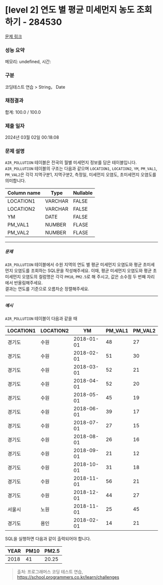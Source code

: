 # [level 2] 연도 별 평균 미세먼지 농도 조회하기 - 284530 

[문제 링크](https://school.programmers.co.kr/learn/courses/30/lessons/284530) 

### 성능 요약

메모리: undefined, 시간: 

### 구분

코딩테스트 연습 > String， Date

### 채점결과

합계: 100.0 / 100.0

### 제출 일자

2024년 03월 02일 00:18:08

### 문제 설명

<p><code>AIR_POLLUTION</code> 테이블은 전국의 월별 미세먼지 정보를 담은 테이블입니다. <code>AIR_POLLUTION</code> 테이블의 구조는 다음과 같으며 <code>LOCATION1</code>, <code>LOCATION2</code>, <code>YM</code>, <code>PM_VAL1</code>, <code>PM_VAL2</code>은 각각 지역구분1, 지역구분2, 측정일, 미세먼지 오염도, 초미세먼지 오염도를 의미합니다.</p>
<table class="table">
        <thead><tr>
<th>Column name</th>
<th>Type</th>
<th>Nullable</th>
</tr>
</thead>
        <tbody><tr>
<td>LOCATION1</td>
<td>VARCHAR</td>
<td>FALSE</td>
</tr>
<tr>
<td>LOCATION2</td>
<td>VARCHAR</td>
<td>FALSE</td>
</tr>
<tr>
<td>YM</td>
<td>DATE</td>
<td>FALSE</td>
</tr>
<tr>
<td>PM_VAL1</td>
<td>NUMBER</td>
<td>FLASE</td>
</tr>
<tr>
<td>PM_VAL2</td>
<td>NUMBER</td>
<td>FLASE</td>
</tr>
</tbody>
      </table>
<hr>

<h5>문제</h5>

<p><code>AIR_POLLUTION</code> 테이블에서 수원 지역의 연도 별 평균 미세먼지 오염도와 평균 초미세먼지 오염도를 조회하는 SQL문을 작성해주세요. 이때, 평균 미세먼지 오염도와 평균 초미세먼지 오염도의 컬럼명은 각각 <code>PM10</code>, <code>PM2.5</code>로 해 주시고, 값은 소수점 두 번째 자리에서 반올림해주세요.<br>
결과는 연도를 기준으로 오름차순 정렬해주세요.</p>

<hr>

<h5>예시</h5>

<p><code>AIR_POLLUTION</code> 테이블이 다음과 같을 때</p>
<table class="table">
        <thead><tr>
<th>LOCATION1</th>
<th>LOCATION2</th>
<th>YM</th>
<th>PM_VAL1</th>
<th>PM_VAL2</th>
</tr>
</thead>
        <tbody><tr>
<td>경기도</td>
<td>수원</td>
<td>2018-01-01</td>
<td>48</td>
<td>27</td>
</tr>
<tr>
<td>경기도</td>
<td>수원</td>
<td>2018-02-01</td>
<td>51</td>
<td>30</td>
</tr>
<tr>
<td>경기도</td>
<td>수원</td>
<td>2018-03-01</td>
<td>52</td>
<td>21</td>
</tr>
<tr>
<td>경기도</td>
<td>수원</td>
<td>2018-04-01</td>
<td>52</td>
<td>20</td>
</tr>
<tr>
<td>경기도</td>
<td>수원</td>
<td>2018-05-01</td>
<td>45</td>
<td>19</td>
</tr>
<tr>
<td>경기도</td>
<td>수원</td>
<td>2018-06-01</td>
<td>39</td>
<td>17</td>
</tr>
<tr>
<td>경기도</td>
<td>수원</td>
<td>2018-07-01</td>
<td>27</td>
<td>15</td>
</tr>
<tr>
<td>경기도</td>
<td>수원</td>
<td>2018-08-01</td>
<td>26</td>
<td>16</td>
</tr>
<tr>
<td>경기도</td>
<td>수원</td>
<td>2018-09-01</td>
<td>21</td>
<td>12</td>
</tr>
<tr>
<td>경기도</td>
<td>수원</td>
<td>2018-10-01</td>
<td>31</td>
<td>18</td>
</tr>
<tr>
<td>경기도</td>
<td>수원</td>
<td>2018-11-01</td>
<td>56</td>
<td>21</td>
</tr>
<tr>
<td>경기도</td>
<td>수원</td>
<td>2018-12-01</td>
<td>44</td>
<td>27</td>
</tr>
<tr>
<td>서울시</td>
<td>노원</td>
<td>2018-11-01</td>
<td>25</td>
<td>45</td>
</tr>
<tr>
<td>경기도</td>
<td>용인</td>
<td>2018-02-01</td>
<td>14</td>
<td>21</td>
</tr>
</tbody>
      </table>
<p>SQL을 실행하면 다음과 같이 출력되어야 합니다.</p>
<table class="table">
        <thead><tr>
<th>YEAR</th>
<th>PM10</th>
<th>PM2.5</th>
</tr>
</thead>
        <tbody><tr>
<td>2018</td>
<td>41</td>
<td>20.25</td>
</tr>
</tbody>
      </table>

> 출처: 프로그래머스 코딩 테스트 연습, https://school.programmers.co.kr/learn/challenges